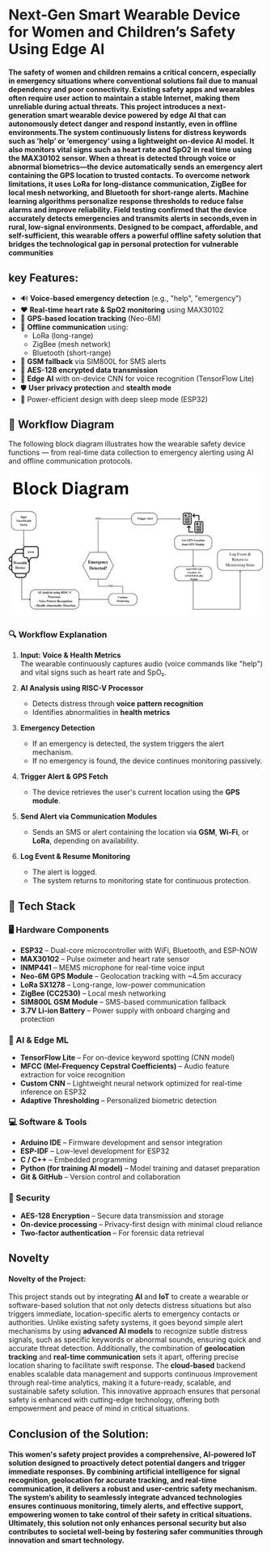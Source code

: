 # **Next-Gen Smart Wearable Device for Women and Children’s Safety Using Edge AI**
#### The safety of women and children remains a critical concern, especially in emergency situations where conventional solutions fail due to manual dependency and poor connectivity. Existing safety apps and wearables often require user action to maintain a stable Internet, making them unreliable during actual threats. This project introduces a next-generation smart wearable device powered by edge AI that can autonomously detect danger and respond instantly, even in offline environments.The system continuously listens for distress keywords such as ’help’ or ’emergency’ using a lightweight on-device AI model. It also monitors vital signs such as heart rate and SpO2 in real time using the MAX30102 sensor. When a threat is detected through voice or abnormal biometrics—the device automatically sends an emergency alert containing the GPS location to trusted contacts. To overcome network limitations, it uses LoRa for long-distance communication, ZigBee for local mesh networking, and Bluetooth for short-range alerts. Machine learning algorithms personalize response thresholds to reduce false alarms and improve reliability. Field testing confirmed that the device accurately detects emergencies and transmits alerts in seconds,even in rural, low-signal environments. Designed to be compact, affordable, and self-sufficient, this wearable offers a powerful offline safety solution that bridges the technological gap in personal protection for vulnerable communities


## **key Features:**
- 🔊 **Voice-based emergency detection** (e.g., "help", "emergency")
- ❤️ **Real-time heart rate & SpO2 monitoring** using MAX30102
- 📍 **GPS-based location tracking** (Neo-6M)
- 📡 **Offline communication** using:
  - LoRa (long-range)
  - ZigBee (mesh network)
  - Bluetooth (short-range)
- 📲 **GSM fallback** via SIM800L for SMS alerts
- 🔐 **AES-128 encrypted data transmission**
- 🧠 **Edge AI** with on-device CNN for voice recognition (TensorFlow Lite)
- 🛡️ **User privacy protection** and **stealth mode**
- 🔋 Power-efficient design with deep sleep mode (ESP32)
## 🔄 Workflow Diagram

The following block diagram illustrates how the wearable safety device functions — from real-time data collection to emergency alerting using AI and offline communication protocols.

![Workflow Diagram](Data%20Flow%20Diagram%20Whiteboard%20in%20Dark%20Yellow%20Light%20Yellow%20Black%20Monochromatic%20Style%20(4).png)

### 🔍 Workflow Explanation

1. **Input: Voice & Health Metrics**  
   The wearable continuously captures audio (voice commands like "help") and vital signs such as heart rate and SpO₂.

2. **AI Analysis using RISC-V Processor**  
   - Detects distress through **voice pattern recognition**  
   - Identifies abnormalities in **health metrics**  

3. **Emergency Detection**  
   - If an emergency is detected, the system triggers the alert mechanism.  
   - If no emergency is found, the device continues monitoring passively.

4. **Trigger Alert & GPS Fetch**  
   - The device retrieves the user's current location using the **GPS module**.

5. **Send Alert via Communication Modules**  
   - Sends an SMS or alert containing the location via **GSM**, **Wi-Fi**, or **LoRa**, depending on availability.

6. **Log Event & Resume Monitoring**  
   - The alert is logged.
   - The system returns to monitoring state for continuous protection.

## 🧰 Tech Stack

### 🖥️ Hardware Components
- **ESP32** – Dual-core microcontroller with WiFi, Bluetooth, and ESP-NOW
- **MAX30102** – Pulse oximeter and heart rate sensor
- **INMP441** – MEMS microphone for real-time voice input
- **Neo-6M GPS Module** – Geolocation tracking with ~4.5m accuracy
- **LoRa SX1278** – Long-range, low-power communication
- **ZigBee (CC2530)** – Local mesh networking
- **SIM800L GSM Module** – SMS-based communication fallback
- **3.7V Li-ion Battery** – Power supply with onboard charging and protection

### 🧠 AI & Edge ML
- **TensorFlow Lite** – For on-device keyword spotting (CNN model)
- **MFCC (Mel-Frequency Cepstral Coefficients)** – Audio feature extraction for voice recognition
- **Custom CNN** – Lightweight neural network optimized for real-time inference on ESP32
- **Adaptive Thresholding** – Personalized biometric detection

### 💻 Software & Tools
- **Arduino IDE** – Firmware development and sensor integration
- **ESP-IDF** – Low-level development for ESP32
- **C / C++** – Embedded programming
- **Python (for training AI model)** – Model training and dataset preparation
- **Git & GitHub** – Version control and collaboration

### 🔐 Security
- **AES-128 Encryption** – Secure data transmission and storage
- **On-device processing** – Privacy-first design with minimal cloud reliance
- **Two-factor authentication** – For forensic data retrieval


## **Novelty**
#### **Novelty** of the Project:

This project stands out by integrating **AI** and **IoT** to create a wearable or software-based solution that not only detects distress situations but also triggers immediate, location-specific alerts to emergency contacts or authorities. Unlike existing safety systems, it goes beyond simple alert mechanisms by using **advanced AI models** to recognize subtle distress signals, such as specific keywords or abnormal sounds, ensuring quick and accurate threat detection. Additionally, the combination of **geolocation tracking** and **real-time communication** sets it apart, offering precise location sharing to facilitate swift response. The **cloud-based** backend enables scalable data management and supports continuous improvement through real-time analytics, making it a future-ready, scalable, and sustainable safety solution. This innovative approach ensures that personal safety is enhanced with cutting-edge technology, offering both empowerment and peace of mind in critical situations.

## **Conclusion of the Solution:**

 #### This women's safety project provides a comprehensive, AI-powered IoT solution designed to proactively detect potential dangers and trigger immediate responses. By combining **artificial intelligence** for signal recognition, **geolocation** for accurate tracking, and **real-time communication**, it delivers a robust and user-centric safety mechanism. The system’s ability to seamlessly integrate advanced technologies ensures continuous monitoring, timely alerts, and effective support, empowering women to take control of their safety in critical situations. Ultimately, this solution not only enhances personal security but also contributes to societal well-being by fostering safer communities through innovation and smart technology.
